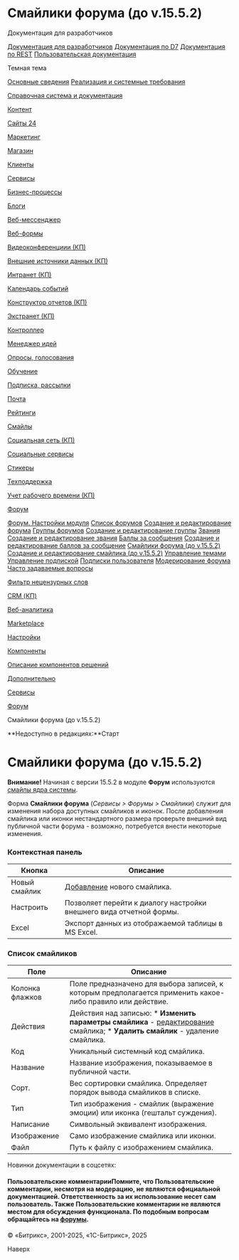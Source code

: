 # Смайлики форума (до v.15.5.2)

Документация для разработчиков

[Документация для разработчиков](https://dev.1c-bitrix.ru/api_help/)
[Документация по D7](https://dev.1c-bitrix.ru/api_d7/)
[Документация по REST](https://dev.1c-bitrix.ru/rest_help/)
[Пользовательская документация](https://dev.1c-bitrix.ru/user_help/)

Темная тема

[Основные сведения](/user_help/index.php)
[Реализация и системные требования](/user_help/reqintro.php)

[Справочная система и документация](/user_help/help/index.php)

[Контент](/user_help/content/index.php)

[Сайты 24](/user_help/sites24/index.php)

[Маркетинг](/user_help/marketing/index.php)

[Магазин](/user_help/store/index.php)

[Клиенты](/user_help/clients/index.php)

[Сервисы](/user_help/service/index.php)

[Бизнес-процессы](/user_help/service/bizproc/index.php)

[Блоги](/user_help/service/blogs/index.php)

[Веб-мессенджер](/user_help/service/im/index.php)

[Веб-формы](/user_help/service/form/index.php)

[Видеоконференциии (КП)](/user_help/service/video/index.php)

[Внешние источники данных (КП)](/user_help/service/xdi/index.php)

[Интранет (КП)](/user_help/service/intranet/index.php)

[Календарь событий](/user_help/service/event_calendar/index.php)

[Конструктор отчетов (КП)](/user_help/service/report/index.php)

[Экстранет (КП)](/user_help/service/extranet/index.php)

[Контроллер](/user_help/service/controller/index.php)

[Менеджер идей](/user_help/service/idea/index.php)

[Опросы, голосования](/user_help/service/vote/index.php)

[Обучение](/user_help/service/learning/index.php)

[Подписка, рассылки](/user_help/service/subscribe/index.php)

[Почта](/user_help/service/mail/index.php)

[Рейтинги](/user_help/service/rating/index.php)

[Смайлы](/user_help/service/smile/index.php)

[Социальная сеть (КП)](/user_help/service/socialnetwork/index.php)

[Социальные сервисы](/user_help/service/socialservices/index.php)

[Стикеры](/user_help/service/stickers/index.php)

[Техподдержка](/user_help/service/support/index.php)

[Учет рабочего времени (КП)](/user_help/service/timeman/index.php)

[Форум](/user_help/service/forum/index.php)

[Форум. Настройки модуля](/user_help/service/forum/settings.php)
[Список форумов](/user_help/service/forum/forum_admin.php)
[Создание и редактирование форума](/user_help/service/forum/forum_edit.php)
[Группы форумов](/user_help/service/forum/forum_group.php)
[Создание и редактирование группы](/user_help/service/forum/forum_group_edit.php)
[Звания](/user_help/service/forum/forum_points.php)
[Создание и редактирование звания](/user_help/service/forum/forum_points_edit.php)
[Баллы за сообщения](/user_help/service/forum/forum_points2post.php)
[Создание и редактирование баллов за сообщение](/user_help/service/forum/forum_points2post_edit.php)
[Смайлики форума (до v.15.5.2)](/user_help/service/forum/forum_smile.php)
[Создание и редактирование смайлика (до v.15.5.2)](/user_help/service/forum/forum_smile_edit.php)
[Управление темами](/user_help/service/forum/forum_topics.php)
[Управление подпиской](/user_help/service/forum/forum_subscribe.php)
[Подписки пользователя](/user_help/service/forum/forum_subscribe_edit.php)
[Модерирование форума](/user_help/service/forum/forum_mod.php)
[Часто задаваемые вопросы](/user_help/service/forum/help.php)

[Фильтр нецензурных слов](/user_help/service/forum/censor_filter/index.php)

[CRM (КП)](/user_help/service/crm/index.php)

[Веб-аналитика](/user_help/statistic/index.php)

[Marketplace](/user_help/marketplace/index.php)

[Настройки](/user_help/settings/index.php)

[Компоненты](/user_help/components/index.php)

[Описание компонентов решений](/user_help/description_decisions/index.php)

[Дополнительно](/user_help/additional/index.php)

[Сервисы](/user_help/service/index.php)

[Форум](/user_help/service/forum/index.php)

Смайлики форума (до v.15.5.2)

**Недоступно в редакциях:**Старт

# Смайлики форума (до v.15.5.2)

**Внимание!** Начиная с версии 15.5.2 в модуле **Форум** используются [смайлы ядра системы](/user_help/service/smile/smile_gallery.php).

Форма **Смайлики форума** (*Сервисы > Форумы > Смайлики*) служит для изменения набора доступных смайликов и иконок. После добавления смайлика или иконки нестандартного размера проверьте внешний вид публичной части форума - возможно, потребуется внести некоторые изменения.

  

### Контекстная панель

| Кнопка | Описание |
| --- | --- |
| Новый смайлик | [Добавление](/user_help/service/forum/forum_smile_edit.php) нового смайлика. |
| Настроить | Позволяет перейти к диалогу настройки внешнего вида отчетной формы. |
| Excel | Экспорт данных из отображаемой таблицы в MS Excel. |

### Список смайликов

| Поле | Описание |
| --- | --- |
| Колонка флажков | Поле предназначено для выбора записей, к которым предполагается применить какое-либо правило или действие. |
| Действия | Действия над записью:  * **Изменить параметры смайлика** - [редактирование](/user_help/service/forum/forum_smile_edit.php) смайлика; * **Удалить смайлик** - удаление смайлика. |
| Код | Уникальный системный код смайлика. |
| Название | Название изображения, показываемое в публичной части. |
| Сорт. | Вес сортировки смайлика. Определяет порядок вывода смайликов в списке. |
| Тип | Тип изображения - смайлик (выражение эмоции) или иконка (гештальт суждения). |
| Написание | Символьный эквивалент изображения. |
| Изображение | Само изображение смайлика или иконки. |
| Файл | Путь к файлу с изображением смайлика. |

Новинки документации в соцсетях:

#### Пользовательские комментарииПомните, что Пользовательские комментарии, несмотря на модерацию, не являются официальной документацией. Ответственность за их использование несет сам пользователь. Также Пользовательские комментарии не являются местом для обсуждения функционала. По подобным вопросам обращайтесь на [форумы](http://dev.1c-bitrix.ru/community/forums/group1/).

© «Битрикс», 2001-2025, «1С-Битрикс», 2025

Наверх